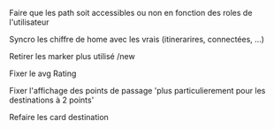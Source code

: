 Faire que les path soit accessibles ou non en fonction des roles de l'utilisateur

Syncro les chiffre de home avec les vrais (itinerarires, connectées, ...)

Retirer les marker plus utilisé /new

Fixer le avg Rating

Fixer l'affichage des points de passage 'plus particulierement pour les destinations à 2 points'

Refaire les card destination